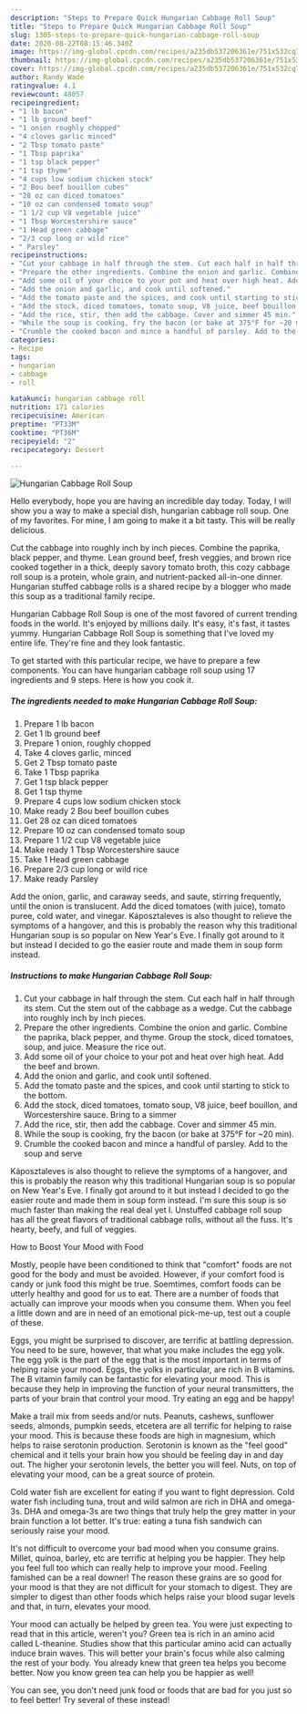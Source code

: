 ```yaml
---
description: "Steps to Prepare Quick Hungarian Cabbage Roll Soup"
title: "Steps to Prepare Quick Hungarian Cabbage Roll Soup"
slug: 1305-steps-to-prepare-quick-hungarian-cabbage-roll-soup
date: 2020-08-22T08:15:46.340Z
image: https://img-global.cpcdn.com/recipes/a235db537206361e/751x532cq70/hungarian-cabbage-roll-soup-recipe-main-photo.jpg
thumbnail: https://img-global.cpcdn.com/recipes/a235db537206361e/751x532cq70/hungarian-cabbage-roll-soup-recipe-main-photo.jpg
cover: https://img-global.cpcdn.com/recipes/a235db537206361e/751x532cq70/hungarian-cabbage-roll-soup-recipe-main-photo.jpg
author: Randy Wade
ratingvalue: 4.1
reviewcount: 48057
recipeingredient:
- "1 lb bacon"
- "1 lb ground beef"
- "1 onion roughly chopped"
- "4 cloves garlic minced"
- "2 Tbsp tomato paste"
- "1 Tbsp paprika"
- "1 tsp black pepper"
- "1 tsp thyme"
- "4 cups low sodium chicken stock"
- "2 Bou beef bouillon cubes"
- "28 oz can diced tomatoes"
- "10 oz can condensed tomato soup"
- "1 1/2 cup V8 vegetable juice"
- "1 Tbsp Worcestershire sauce"
- "1 Head green cabbage"
- "2/3 cup long or wild rice"
- " Parsley"
recipeinstructions:
- "Cut your cabbage in half through the stem. Cut each half in half through its stem. Cut the stem out of the cabbage as a wedge. Cut the cabbage into roughly inch by inch pieces."
- "Prepare the other ingredients. Combine the onion and garlic. Combine the paprika, black pepper, and thyme. Group the stock, diced tomatoes, soup, and juice. Measure the rice out."
- "Add some oil of your choice to your pot and heat over high heat. Add the beef and brown."
- "Add the onion and garlic, and cook until softened."
- "Add the tomato paste and the spices, and cook until starting to stick to the bottom."
- "Add the stock, diced tomatoes, tomato soup, V8 juice, beef bouillon, and Worcestershire sauce. Bring to a simmer"
- "Add the rice, stir, then add the cabbage. Cover and simmer 45 min."
- "While the soup is cooking, fry the bacon (or bake at 375°F for ~20 min)."
- "Crumble the cooked bacon and mince a handful of parsley. Add to the soup and serve"
categories:
- Recipe
tags:
- hungarian
- cabbage
- roll

katakunci: hungarian cabbage roll 
nutrition: 171 calories
recipecuisine: American
preptime: "PT33M"
cooktime: "PT36M"
recipeyield: "2"
recipecategory: Dessert

---
```



![Hungarian Cabbage Roll Soup](https://img-global.cpcdn.com/recipes/a235db537206361e/751x532cq70/hungarian-cabbage-roll-soup-recipe-main-photo.jpg)

Hello everybody, hope you are having an incredible day today. Today, I will show you a way to make a special dish, hungarian cabbage roll soup. One of my favorites. For mine, I am going to make it a bit tasty. This will be really delicious.

Cut the cabbage into roughly inch by inch pieces. Combine the paprika, black pepper, and thyme. Lean ground beef, fresh veggies, and brown rice cooked together in a thick, deeply savory tomato broth, this cozy cabbage roll soup is a protein, whole grain, and nutrient-packed all-in-one dinner. Hungarian stuffed cabbage rolls is a shared recipe by a blogger who made this soup as a traditional family recipe.

Hungarian Cabbage Roll Soup is one of the most favored of current trending foods in the world. It's enjoyed by millions daily. It's easy, it's fast, it tastes yummy. Hungarian Cabbage Roll Soup is something that I've loved my entire life. They're fine and they look fantastic.


To get started with this particular recipe, we have to prepare a few components. You can have hungarian cabbage roll soup using 17 ingredients and 9 steps. Here is how you cook it.

<!--inarticleads1-->

##### The ingredients needed to make Hungarian Cabbage Roll Soup:

1. Prepare 1 lb bacon
1. Get 1 lb ground beef
1. Prepare 1 onion, roughly chopped
1. Take 4 cloves garlic, minced
1. Get 2 Tbsp tomato paste
1. Take 1 Tbsp paprika
1. Get 1 tsp black pepper
1. Get 1 tsp thyme
1. Prepare 4 cups low sodium chicken stock
1. Make ready 2 Bou beef bouillon cubes
1. Get 28 oz can diced tomatoes
1. Prepare 10 oz can condensed tomato soup
1. Prepare 1 1/2 cup V8 vegetable juice
1. Make ready 1 Tbsp Worcestershire sauce
1. Take 1 Head green cabbage
1. Prepare 2/3 cup long or wild rice
1. Make ready  Parsley


Add the onion, garlic, and caraway seeds, and saute, stirring frequently, until the onion is translucent. Add the diced tomatoes (with juice), tomato puree, cold water, and vinegar. Káposztaleves is also thought to relieve the symptoms of a hangover, and this is probably the reason why this traditional Hungarian soup is so popular on New Year&#39;s Eve. I finally got around to it but instead I decided to go the easier route and made them in soup form instead. 

<!--inarticleads2-->

##### Instructions to make Hungarian Cabbage Roll Soup:

1. Cut your cabbage in half through the stem. Cut each half in half through its stem. Cut the stem out of the cabbage as a wedge. Cut the cabbage into roughly inch by inch pieces.
1. Prepare the other ingredients. Combine the onion and garlic. Combine the paprika, black pepper, and thyme. Group the stock, diced tomatoes, soup, and juice. Measure the rice out.
1. Add some oil of your choice to your pot and heat over high heat. Add the beef and brown.
1. Add the onion and garlic, and cook until softened.
1. Add the tomato paste and the spices, and cook until starting to stick to the bottom.
1. Add the stock, diced tomatoes, tomato soup, V8 juice, beef bouillon, and Worcestershire sauce. Bring to a simmer
1. Add the rice, stir, then add the cabbage. Cover and simmer 45 min.
1. While the soup is cooking, fry the bacon (or bake at 375°F for ~20 min).
1. Crumble the cooked bacon and mince a handful of parsley. Add to the soup and serve


Káposztaleves is also thought to relieve the symptoms of a hangover, and this is probably the reason why this traditional Hungarian soup is so popular on New Year&#39;s Eve. I finally got around to it but instead I decided to go the easier route and made them in soup form instead. I&#39;m sure this soup is so much faster than making the real deal yet I. Unstuffed cabbage roll soup has all the great flavors of traditional cabbage rolls, without all the fuss. It&#39;s hearty, beefy, and full of veggies. 

How to Boost Your Mood with Food


Mostly, people have been conditioned to think that "comfort" foods are not good for the body and must be avoided. However, if your comfort food is candy or junk food this might be true. Soemtimes, comfort foods can be utterly healthy and good for us to eat. There are a number of foods that actually can improve your moods when you consume them. When you feel a little down and are in need of an emotional pick-me-up, test out a couple of these.

Eggs, you might be surprised to discover, are terrific at battling depression. You need to be sure, however, that what you make includes the egg yolk. The egg yolk is the part of the egg that is the most important in terms of helping raise your mood. Eggs, the yolks in particular, are rich in B vitamins. The B vitamin family can be fantastic for elevating your mood. This is because they help in improving the function of your neural transmitters, the parts of your brain that control your mood. Try eating an egg and be happy!

Make a trail mix from seeds and/or nuts. Peanuts, cashews, sunflower seeds, almonds, pumpkin seeds, etcetera are all terrific for helping to raise your mood. This is because these foods are high in magnesium, which helps to raise serotonin production. Serotonin is known as the "feel good" chemical and it tells your brain how you should be feeling day in and day out. The higher your serotonin levels, the better you will feel. Nuts, on top of elevating your mood, can be a great source of protein.

Cold water fish are excellent for eating if you want to fight depression. Cold water fish including tuna, trout and wild salmon are rich in DHA and omega-3s. DHA and omega-3s are two things that truly help the grey matter in your brain function a lot better. It's true: eating a tuna fish sandwich can seriously raise your mood. 

It's not difficult to overcome your bad mood when you consume grains. Millet, quinoa, barley, etc are terrific at helping you be happier. They help you feel full too which can really help to improve your mood. Feeling famished can be a real downer! The reason these grains are so good for your mood is that they are not difficult for your stomach to digest. They are simpler to digest than other foods which helps raise your blood sugar levels and that, in turn, elevates your mood.

Your mood can actually be helped by green tea. You were just expecting to read that in this article, weren't you? Green tea is rich in an amino acid called L-theanine. Studies show that this particular amino acid can actually induce brain waves. This will better your brain's focus while also calming the rest of your body. You already knew that green tea helps you become better. Now you know green tea can help you be happier as well!

You can see, you don't need junk food or foods that are bad for you just so to feel better! Try several of these instead!

